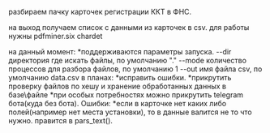 разбираем пачку карточек регистрации ККТ в ФНС.

на выход получаем список с данными из карточек в csv.
для работы нужны pdfminer.six chardet

на данный момент:
    *поддерживаются параметры запуска.
    --dir директория где искать файлы, по умолчанию "."
    --mode количество процессов для разбора файлов, по умолчанию 1
    --out имя файла csv, по умолчанию data.csv
в планах:
    *исправить ошибки.
    *прикрутить проверку файлов по хешу и хранение обработанных данных в базе\файле
    *при особых потребностях можно прикрутить telegram бота(куда без бота).
Ошибки:
    *если в карточке нет каких либо полей(например нет места установки), то в данные валится не то что нужно. правится в pars_text().